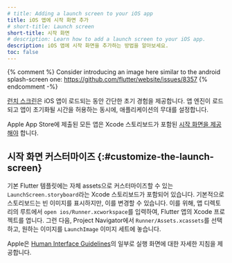 ```yaml
---
# title: Adding a launch screen to your iOS app
title: iOS 앱에 시작 화면 추가
# short-title: Launch screen
short-title: 시작 화면
# description: Learn how to add a launch screen to your iOS app.
description: iOS 앱에 시작 화면을 추가하는 방법을 알아보세요.
toc: false
---
```


{% comment %}
Consider introducing an image here similar to the android splash-screen one:
https://github.com/flutter/website/issues/8357
{% endcomment -%}

[런치 스크린][Launch screens]은 iOS 앱이 로드되는 동안 간단한 초기 경험을 제공합니다. 
앱 엔진이 로드되고 앱이 초기화될 시간을 허용하는 동시에, 애플리케이션의 무대를 설정합니다.

[Launch screens]: {{site.apple-dev}}/design/human-interface-guidelines/launching#Launch-screens

Apple App Store에 제출된 모든 앱은 Xcode 스토리보드가 포함된 [시작 화면을 제공해야][apple-requirement] 합니다.

## 시작 화면 커스터마이즈 {:#customize-the-launch-screen}

기본 Flutter 템플릿에는 자체 assets으로 커스터마이즈할 수 있는 `LaunchScreen.storyboard`라는 Xcode 스토리보드가 포함되어 있습니다. 
기본적으로 스토리보드는 빈 이미지를 표시하지만, 이를 변경할 수 있습니다. 
이를 위해, 앱 디렉토리의 루트에서 `open ios/Runner.xcworkspace`를 입력하여, 
Flutter 앱의 Xcode 프로젝트를 엽니다. 
그런 다음, Project Navigator에서 `Runner/Assets.xcassets`를 선택하고, 
원하는 이미지를 `LaunchImage` 이미지 세트에 놓습니다.

Apple은 [Human Interface Guidelines][]의 일부로 실행 화면에 대한 자세한 지침을 제공합니다.

[apple-requirement]: {{site.apple-dev}}/documentation/xcode/specifying-your-apps-launch-screen
[Human Interface Guidelines]: {{site.apple-dev}}/design/human-interface-guidelines/patterns/launching#launch-screens
